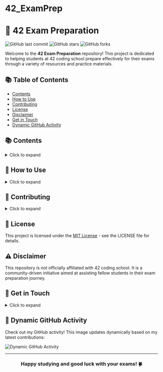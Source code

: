 # 42_ExamPrep

# 🌟 42 Exam Preparation

![GitHub last commit](https://img.shields.io/github/last-commit/melaniereis/42_ExamPrep)
![GitHub stars](https://img.shields.io/github/stars/melaniereis/42_ExamPrep?style=social)
![GitHub forks](https://img.shields.io/github/forks/melaniereis/42_ExamPrep?style=social)

Welcome to the **42 Exam Preparation** repository! This project is dedicated to helping students at 42 coding school prepare effectively for their exams through a variety of resources and practice materials.

## 📚 Table of Contents

- [Contents](#-contents)
- [How to Use](#-how-to-use)
- [Contributing](#-contributing)
- [License](#-license)
- [Disclaimer](#-disclaimer)
- [Get in Touch](#-get-in-touch)
- [Dynamic GitHub Activity](#-dynamic-github-activity)

## 📚 Contents

<details>
<summary>Click to expand</summary>

- **Practice Problems**: A curated collection of coding challenges designed to mimic the format and difficulty of 42 exams.
- **Study Guides**: Comprehensive guides covering essential concepts and topics you need to master.
- **Tips and Tricks**: Useful strategies and insights for efficiently tackling exam questions.

</details>

## 🚀 How to Use

<details>
<summary>Click to expand</summary>

1. **Clone the Repository**
   ```bash
   git clone https://github.com/melaniereis/42_ExamPrep.git
   ````
2. **Explore the Materials**
   - Navigate through the folders to find relevant study materials.
3. **Practice Regularly**
   - Work on the provided coding exercises to sharpen your skills.
4. **Review Study Guides**
   - Reinforce your understanding of core concepts with our detailed guides.

</details>

## 🤝 Contributing

<details>
<summary>Click to expand</summary>

I welcome contributions! Here's how you can help:

1. Fork the repository
2. Create your feature branch (`git checkout -b feature/AmazingFeature`)
3. Commit your changes (`git commit -m 'Add some AmazingFeature'`)
4. Push to the branch (`git push origin feature/AmazingFeature`)
5. Open a Pull Request

</details>

## 📄 License

This project is licensed under the [MIT License](LICENSE) - see the LICENSE file for details.

## ⚠️ Disclaimer

This repository is not officially affiliated with 42 coding school. It is a community-driven initiative aimed at assisting fellow students in their exam preparation journey.

## 💬 Get in Touch

<details>
<summary>Click to expand</summary>

- **GitHub Issues**: For bug reports and feature requests
- **Email**: [Your Email]
- **Twitter**: [@YourTwitterHandle]

</details>

## 🎉 Dynamic GitHub Activity

Check out my GitHub activity! This image updates dynamically based on my latest contributions:

![Dynamic GitHub Activity](https://github-readme-stats.vercel.app/api?username=melaniereis&show_icons=true&theme=radical)

---

<h3 align="center">Happy studying and good luck with your exams! 🍀</h3>